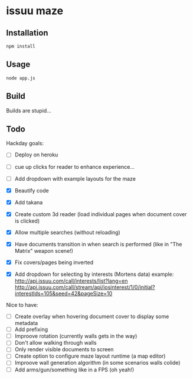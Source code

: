 # issuu maze

## Installation

	npm install


## Usage

	node app.js


## Build

Builds are stupid...


## Todo

Hackday goals:
- [ ] Deploy on heroku
- [ ] cue up clicks for reader to enhance experience...
- [ ] Add dropdown with example layouts for the maze
- [x] Beautify code
- [x] Add takana
- [x] Create custom 3d reader (load individual pages when document cover is clicked)
- [x] Allow multiple searches (without reloading)
- [x] Have documents transition in when search is performed (like in "The Matrix" weapon scene!)
- [x] Fix covers/pages being inverted
- [x] Add dropdown for selecting by interests (Mortens data)
    example:
    http://api.issuu.com/call/interests/list?lang=en
    http://api.issuu.com/call/stream/api/iosinterest/1/0/initial?interestIds=105&seed=42&pageSize=10


Nice to have:
- [ ] Create overlay when hovering document cover to display some metadata
- [ ] Add prefixing
- [ ] Improove rotation (currently walls gets in the way)
- [ ] Don't allow walking through walls
- [ ] Only render visible documents to screen
- [ ] Create option to configure maze layout runtime (a map editor)
- [ ] Improove wall generation algorithm (in some scenarios walls colide)
- [ ] Add arms/gun/something like in a FPS (oh yeah!)

